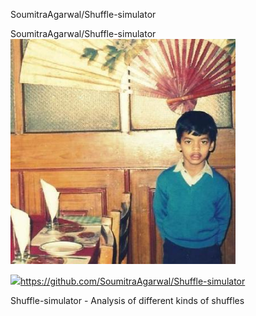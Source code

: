 SoumitraAgarwal/Shuffle-simulator

SoumitraAgarwal/Shuffle-simulator
![](../_resources/a3d26a2382404aaee6682c82fd501045.png)

![](../_resources/8e7c4882d6ca034f0e14355cbae1d8f9.png)https://github.com/SoumitraAgarwal/Shuffle-simulator

Shuffle-simulator - Analysis of different kinds of shuffles